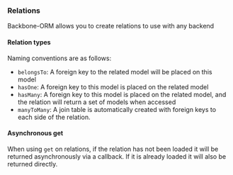 ### Relations

Backbone-ORM allows you to create relations to use with any backend

#### Relation types

Naming conventions are as follows:

* `belongsTo`: A foreign key to the related model will be placed on this model
* `hasOne`: A foreign key to this model is placed on the related model
* `hasMany`: A foreign key to this model is placed on the related model, and the relation will return a set of models when accessed
* `manyToMany`: A join table is automatically created with foreign keys to each side of the relation.

#### Asynchronous get

When using `get` on relations, if the relation has not been loaded it will be returned asynchronously via a callback.
If it is already loaded it will also be returned directly.

